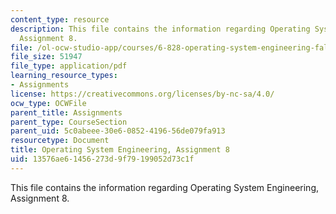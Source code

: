 ```yaml
---
content_type: resource
description: This file contains the information regarding Operating System Engineering,
  Assignment 8.
file: /ol-ocw-studio-app/courses/6-828-operating-system-engineering-fall-2012/13576ae61456273d9f79199052d73c1f_MIT6_828F12_assignment8.pdf
file_size: 51947
file_type: application/pdf
learning_resource_types:
- Assignments
license: https://creativecommons.org/licenses/by-nc-sa/4.0/
ocw_type: OCWFile
parent_title: Assignments
parent_type: CourseSection
parent_uid: 5c0abeee-30e6-0852-4196-56de079fa913
resourcetype: Document
title: Operating System Engineering, Assignment 8
uid: 13576ae6-1456-273d-9f79-199052d73c1f
---
```

This file contains the information regarding Operating System Engineering, Assignment 8.